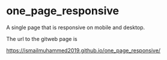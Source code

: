# one_page_responsive
A single page that is responsive on mobile and desktop. 

The url to the gitweb page is

https://ismailmuhammed2019.github.io/one_page_responsive/
